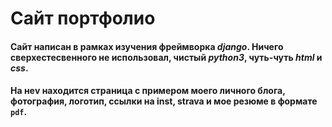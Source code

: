 # Сайт портфолио 
#### Сайт написан в рамках изучения фреймворка ***django***. Ничего сверхестесвенного не использовал, чистый ***python3***, чуть-чуть ***html*** и ***css***. 
#### На неv находится страница с примером моего личного блога, фотография, логотип, ссылки на inst, strava и мое резюме в формате `pdf`. 
